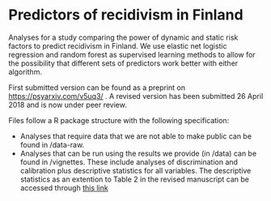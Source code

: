 # Predictors of recidivism in Finland
Analyses for a study comparing the power of dynamic and static risk factors to predict recidivism in Finland. We use elastic net logistic regression and random forest as supervised learning methods to allow for the possibility that different sets of predictors work better with either algorithm. 

First submitted version can be found as a preprint on https://psyarxiv.com/v5uq3/ . A revised version has been submitted 26 April 2018 and is now under peer review.

Files follow a R package structure with the following specification:

* Analyses that require data that we are not able to make public can be found in /data-raw.
* Analyses that can be run using the results we provide (in /data) can be found in /vignettes. These include analyses of discrimination and calibration plus descriptive statistics for all variables. The descriptive statistics as an extention to Table 2 in the revised manuscript can be accessed through [this link](vignettes/descriptive_statistics.md)


